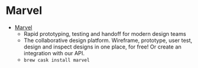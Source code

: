 # Marvel
- [Marvel](https://marvelapp.com/)
  -  Rapid prototyping, testing and handoff for modern design teams
  - The collaborative design platform. Wireframe, prototype, user test, design and inspect designs in one place, for free! Or create an integration with our API.
  - `brew cask install marvel`
